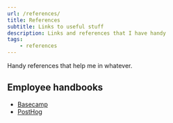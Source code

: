 ```yaml
---
url: /references/
title: References
subtitle: Links to useful stuff
description: Links and references that I have handy
tags:
    - references
---
```


Handy references that help me in whatever. 

<section>

## Employee handbooks


- [Basecamp](https://basecamp.com/handbook)
- [PostHog](https://posthog.com/handbook)


</section>